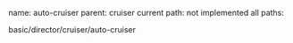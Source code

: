 name: auto-cruiser
parent: cruiser
current path: not implemented
all paths:

  basic/director/cruiser/auto-cruiser
